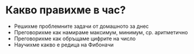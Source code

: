 # Какво правихме в час?
- Решихме проблемните задачи от домашното за днес
- Преговорихме как намираме максимум, минимум, ср. аритметично
- Преговорихме как обръщаме цифрите на число
- Научихме какво е редица на Фибоначи
